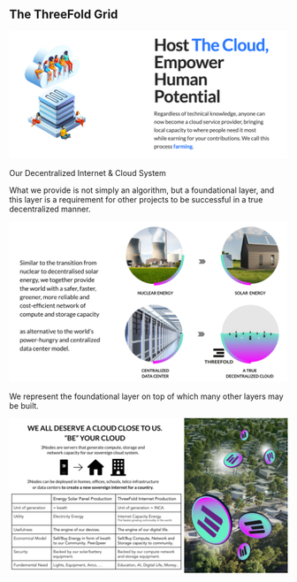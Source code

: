 ## The ThreeFold Grid

![](tfgrid8.png)

Our Decentralized Internet & Cloud System

What we provide is not simply an algorithm, but a foundational layer, and this layer is a requirement for other projects to be successful in a true decentralized manner.

![image alt text](img/cloud_close_to_use.png)

We represent the foundational layer on top of which many other layers may be built.

![image alt text](img/cloud_close_to_use2.png)
